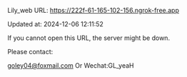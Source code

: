 Lily_web URL: https://222f-61-165-102-156.ngrok-free.app

Updated at: 2024-12-06 12:11:52

If you cannot open this URL, the server might be down.

Please contact: 

goley04@foxmail.com Or Wechat:GL_yeaH
